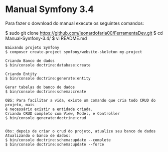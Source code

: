 # Manual Symfony 3.4


Para fazer o download do manual execute os seguintes comandos:

$ sudo git clone https://github.com/leonardofaria00/FerramentaDev.git
$ cd Manual-Symfony-3.4/
$ vi README.md

    Baixando projeto Symfony
    $ composer create-project symfony/website-skeleton my-project
    
    Criando Banco de dados
    $ bin/console doctrine:database:create
    
    Criando Entity
    $ bin/console doctrine:generate:entity

    Gerar tabelas do banco de dados
    $ bin/console doctrine:schema:create
    
    OBS: Para facilitar a vida, existe um comando que cria todo CRUD do projeto, mais
    é necessário existir a entidade criada.       
    Criando CRUD completo com View, Model, e Controller
    $ bin/console generate:doctrine:crud
    
    
    Obs: depois de criar o crud do projeto, atualize seu banco de dados
    Atualizando o banco de dados:
    $ bin/console doctrine:schema:update --complete
    $ bin/console doctrine:schema:update --force
    
    








    

